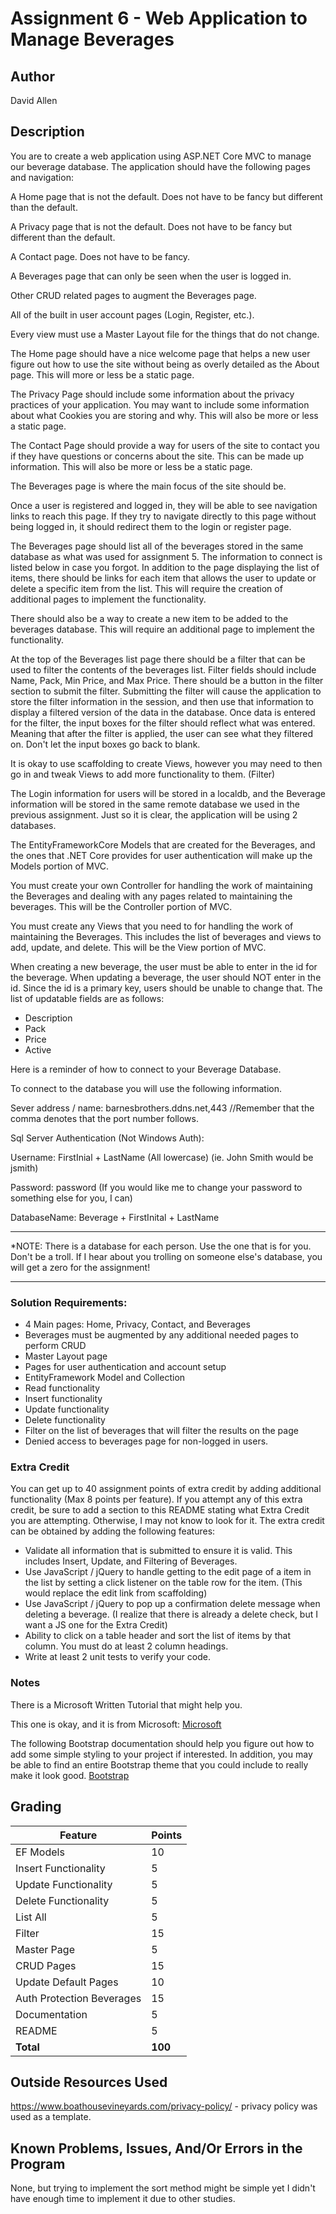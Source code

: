 # Assignment 6 - Web Application to Manage Beverages

## Author

David Allen

## Description

You are to create a web application using ASP.NET Core MVC to manage our beverage database.
The application should have the following pages and navigation:

A Home page that is not the default. Does not have to be fancy but different than the default.

A Privacy page that is not the default. Does not have to be fancy but different than the default.

A Contact page. Does not have to be fancy.

A Beverages page that can only be seen when the user is logged in.

Other CRUD related pages to augment the Beverages page.

All of the built in user account pages (Login, Register, etc.).

Every view must use a Master Layout file for the things that do not change.

The Home page should have a nice welcome page that helps a new user figure out how to use the site without being as 
overly detailed as the About page. This will more or less be a static page.

The Privacy Page should include some information about the privacy practices of your application.
You may want to include some information about what Cookies you are storing and why. This will also be more or less a static page.

The Contact Page should provide a way for users of the site to contact you if they have questions or concerns about 
the site. This can be made up information. This will also be more or less be a static page.

The Beverages page is where the main focus of the site should be.

Once a user is registered and logged in, they will be able to see navigation links to reach this page. If they try 
to navigate directly to this page without being logged in, it should redirect them to the login or register page.

The Beverages page should list all of the beverages stored in the same database as what was used for assignment 5. 
The information to connect is listed below in case you forgot. In addition to the page displaying the list of items, 
there should be links for each item that allows the user to update or delete a specific item from the list. This 
will require the creation of additional pages to implement the functionality.

There should also be a way to create a new item to be added to the beverages database. This will require an 
additional page to implement the functionality.

At the top of the Beverages list page there should be a filter that can be used to filter the contents of the 
beverages list. Filter fields should include Name, Pack, Min Price, and Max Price. There should be a button in the 
filter section to submit the filter. Submitting the filter will cause the application to store the filter 
information in the session, and then use that information to display a filtered version of the data in the database. 
Once data is entered for the filter, the input boxes for the filter should reflect what was entered. Meaning that 
after the filter is applied, the user can see what they filtered on. Don't let the input boxes go back to blank.

It is okay to use scaffolding to create Views, however you may need to then go in and tweak Views to add more 
functionality to them. (Filter)

The Login information for users will be stored in a localdb, and the Beverage information will be stored in the same 
remote database we used in the previous assignment. Just so it is clear, the application will be using 2 databases.

The EntityFrameworkCore Models that are created for the Beverages, and the ones that .NET Core provides for user 
authentication will make up the Models portion of MVC.

You must create your own Controller for handling the work of maintaining the Beverages and dealing with any pages 
related to maintaining the beverages. This will be the Controller portion of MVC.

You must create any Views that you need to for handling the work of maintaining the Beverages. This includes the list 
of beverages and views to add, update, and delete. This will be the View portion of MVC.

When creating a new beverage, the user must be able to enter in the id for the beverage. When updating a beverage, 
the user should NOT enter in the id. Since the id is a primary key, users should be unable to change that.
The list of updatable fields are as follows:

* Description
* Pack
* Price
* Active

Here is a reminder of how to connect to your Beverage Database.

To connect to the database you will use the following information.

Sever address / name: barnesbrothers.ddns.net,443 //Remember that the comma denotes that the port number follows.

Sql Server Authentication (Not Windows Auth):

Username: FirstInial + LastName (All lowercase) (ie. John Smith would be jsmith)

Password: password (If you would like me to change your password to something else for you, I can)

DatabaseName: Beverage + FirstInital + LastName

********************************************************************************************
*NOTE: There is a database for each person. Use the one that is for you. Don't be a troll. If I hear about you trolling on someone else's database, you will get a zero for the assignment!
********************************************************************************************

### Solution Requirements:

* 4 Main pages: Home, Privacy, Contact, and Beverages
* Beverages must be augmented by any additional needed pages to perform CRUD
* Master Layout page
* Pages for user authentication and account setup
* EntityFramework Model and Collection
* Read functionality
* Insert functionality
* Update functionality
* Delete functionality
* Filter on the list of beverages that will filter the results on the page
* Denied access to beverages page for non-logged in users.

### Extra Credit
You can get up to 40 assignment points of extra credit by adding additional functionality (Max 8 points per feature). If you attempt any of this extra credit, be sure to add a section to this README stating what Extra Credit you are attempting. Otherwise, I may not know to look for it. The extra credit can be obtained by adding the following features:

* Validate all information that is submitted to ensure it is valid. This includes Insert, Update, and Filtering of Beverages.
* Use JavaScript / jQuery to handle getting to the edit page of a item in the list by setting a click listener on the table row for the item. (This would replace the edit link from scaffolding)
* Use JavaScript / jQuery to pop up a confirmation delete message when deleting a beverage. (I realize that there is already a delete check, but I want a JS one for the Extra Credit)
* Ability to click on a table header and sort the list of items by that column. You must do at least 2 column headings.
* Write at least 2 unit tests to verify your code.

### Notes

There is a Microsoft Written Tutorial that might help you.

This one is okay, and it is from Microsoft:
[Microsoft](https://docs.microsoft.com/en-us/aspnet/core/tutorials/first-mvc-app/start-mvc?view=aspnetcore-5.0&tabs=visual-studio)

The following Bootstrap documentation should help you figure out how to add some simple styling to your project if interested. In addition, you may be able to find an entire Bootstrap theme that you could include to really make it look good.
[Bootstrap](https://getbootstrap.com/docs/4.6/getting-started/introduction/)

## Grading
| Feature                                 | Points |
|-----------------------------------------|--------|
| EF Models                               | 10     |
| Insert Functionality                    | 5      |
| Update Functionality                    | 5      |
| Delete Functionality                    | 5      |
| List All                                | 5      |
| Filter                                  | 15     |
| Master Page                             | 5      |
| CRUD Pages                              | 15     |
| Update Default Pages                    | 10     |
| Auth Protection Beverages               | 15     |
| Documentation                           | 5      |
| README                                  | 5      |
| **Total**                               | **100**|

## Outside Resources Used

https://www.boathousevineyards.com/privacy-policy/ - privacy policy was used as a template.

## Known Problems, Issues, And/Or Errors in the Program

None, but trying to implement the sort method might be simple yet I didn't have enough time to implement it due to other studies.
